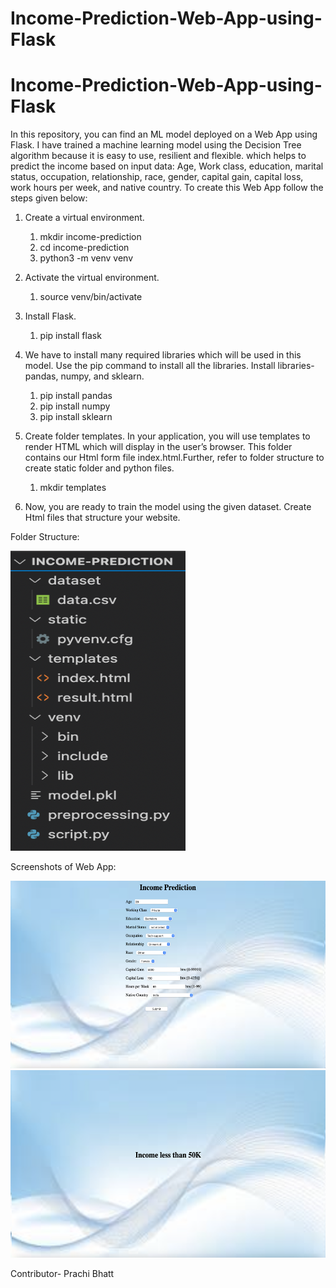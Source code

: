 # Income-Prediction-Web-App-using-Flask
# Income-Prediction-Web-App-using-Flask

In this repository, you can find an ML model deployed on a Web App using Flask. I have trained a machine learning model using the Decision Tree algorithm because it is easy to use, resilient and flexible. which helps to predict the income based on input data:
Age, Work class, education, marital status, occupation, relationship, race, gender, capital gain, capital loss, work hours per week, and native country.
To create this Web App follow the steps given below:
 

1. Create a virtual environment.
    1. mkdir income-prediction
    2. cd income-prediction
    3. python3 -m venv venv

2. Activate the virtual environment.
    1. source venv/bin/activate
    
3. Install Flask.
    1. pip install flask
    
4. We have to install many required libraries which will be used in this model. Use the pip command to install all the libraries. Install libraries- pandas, numpy, and sklearn.
    1. pip install pandas
    2. pip install numpy
    3. pip install sklearn
    
5. Create folder templates. In your application, you will use templates to render HTML which will display in the user’s browser. This folder contains our Html form file index.html.Further, refer to folder structure to create static folder and python files.
    1. mkdir templates

6. Now, you are ready to train the model using the given dataset. Create Html files that structure your website.

Folder Structure:


<img src="income-prediction/images4readme/Folder Structure.png" width="280" height="480">






Screenshots of Web App:


<img src="income-prediction/images4readme/Web App img 1.png" width="600" height="300">





<img src="income-prediction/images4readme/Web App img2.png" width="600" height="300">




Contributor- Prachi Bhatt
